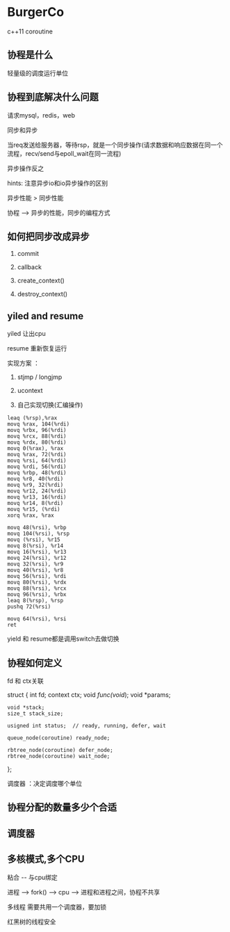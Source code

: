 # BurgerCo

c++11 coroutine

## 协程是什么

轻量级的调度运行单位

## 协程到底解决什么问题

请求mysql，redis，web

同步和异步

当req发送给服务器，等待rsp，就是一个同步操作(请求数据和响应数据在同一个流程，recv/send与epoll_wait在同一流程)

异步操作反之

hints: 注意异步io和io异步操作的区别

异步性能 > 同步性能

协程 --> 异步的性能，同步的编程方式

## 如何把同步改成异步

1. commit 

2. callback

3. create_context()

4. destroy_context()

## yiled and resume

yiled 让出cpu

resume 重新恢复运行

实现方案 ： 

1. stjmp / longjmp

2. ucontext

3. 自己实现切换(汇编操作)

```assembly
leaq (%rsp),%rax
movq %rax, 104(%rdi)
movq %rbx, 96(%rdi)
movq %rcx, 88(%rdi)
movq %rdx, 80(%rdi)
movq 0(%rax), %rax
movq %rax, 72(%rdi) 
movq %rsi, 64(%rdi)
movq %rdi, 56(%rdi)
movq %rbp, 48(%rdi)
movq %r8, 40(%rdi)
movq %r9, 32(%rdi)
movq %r12, 24(%rdi)
movq %r13, 16(%rdi)
movq %r14, 8(%rdi)
movq %r15, (%rdi)
xorq %rax, %rax

movq 48(%rsi), %rbp
movq 104(%rsi), %rsp
movq (%rsi), %r15
movq 8(%rsi), %r14
movq 16(%rsi), %r13
movq 24(%rsi), %r12
movq 32(%rsi), %r9
movq 40(%rsi), %r8
movq 56(%rsi), %rdi
movq 80(%rsi), %rdx
movq 88(%rsi), %rcx
movq 96(%rsi), %rbx
leaq 8(%rsp), %rsp
pushq 72(%rsi)

movq 64(%rsi), %rsi
ret
```

yield 和 resume都是调用switch去做切换

## 协程如何定义

fd 和 ctx关联

struct {
    int fd;
    context ctx;
    void *func(void*);
    void *params;

    void *stack;
    size_t stack_size;

    usigned int status;  // ready, running, defer, wait

    queue_node(coroutine) ready_node;

    rbtree_node(coroutine) defer_node;
    rbtree_node(coroutine) wait_node;
};

调度器 ：决定调度哪个单位

## 协程分配的数量多少个合适

## 调度器

## 多核模式,多个CPU

粘合 -- 与cpu绑定

进程 --> fork() --> cpu  --> 进程和进程之间，协程不共享

多线程  需要共用一个调度器，要加锁

红黑树的线程安全

